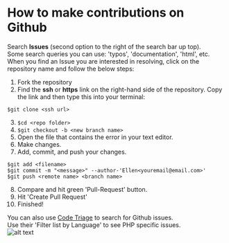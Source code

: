 # How to make contributions on Github

Search **Issues** (second option to the right of the search bar up top).  
Some search queries you can use: 'typos', 'documentation', 'html', etc.  
When you find an Issue you are interested in resolving, click on the repository name and follow the below steps:

1. Fork the repository
2. Find the **ssh** or **https** link on the right-hand side of the repository. 
Copy the link and then type this into your terminal: 
  ```
  $git clone <ssh url>
  ```
3. ```$cd <repo folder>```
4. ```$git checkout -b <new branch name>```
5. Open the file that contains the error in your text editor.
6. Make changes.
7. Add, commit, and push your changes.    
  ```
  $git add <filename>    
  $git commit -m "<message>" --author-'Ellen<youremail@email.com>'   
  $git push <remote name> <branch name>   
  ```
8. Compare and hit green 'Pull-Request' button.
9. Hit 'Create Pull Request'
10. Finished!

You can also use [Code Triage](http://www.codetriage.com) to search for Github issues.  
Use their 'Filter list by Language' to see PHP specific issues.   
![alt text](http://i.imgur.com/FXrjDnh.png "Code Triage")
